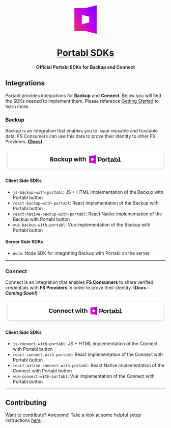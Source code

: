 <div align="center">
  <a href="https://docs.getportabl.com/docs/sdk/backup/">
    <picture><img alt="Portabl" src="docs/_static/portabl-logo.png" width="71" height="90"></picture>
    <h1 align="center">Portabl SDKs</h1>
  </a>
  <strong>Official Portabl SDKs for Backup and Connect </strong>
</div>

## Integrations

Portabl provides integrations for **Backup** and **Connect**. Below you will find the SDKs needed to implement them.
Please reference [Getting Started](https://docs.getportabl.com/docs/getting-started/) to learn more.

### Backup

Backup is an integration that enables you to issue reusable and trustable data. FS Consumers can use this data to prove their identity to other FS Providers. **([Docs](https://docs.getportabl.com/docs/sdk/backup/))**

![Backup Preview](docs/_static/backup-with-portabl-preview.svg)

#### Client Side SDKs

- `js-backup-with-portabl`: JS + HTML implementation of the Backup with Portabl button
- `react-backup-with-portabl`: React implementation of the Backup with Portabl button
- `react-native-backup-with-portabl`: React Native implementation of the Backup with Portabl button
- `vue-backup-with-portabl`: Vue implementation of the Backup with Portabl button

#### Server Side SDKs

- `node`: Node SDK for integrating Backup with Portabl on the server

---

### Connect

Connect is an integration that enables **FS Consumers** to share verified credentials with **FS Providers** in order to prove their identity. **(Docs - _Coming Soon!_)**

![Connect Preview](docs/_static/connect-with-portabl-preview.svg)

#### Client Side SDKs

- `js-connect-with-portabl`: JS + HTML implementation of the Connect with Portabl button
- `react-connect-with-portabl`: React implementation of the Connect with Portabl button
- `react-native-connect-with-portabl`: React Native implementation of the Connect with Portabl button
- `vue-connect-with-portabl`: Vue implementation of the Connect with Portabl button

---

## Contributing

Want to contribute? Awesome! Take a look at some helpful setup instructions [here](./CONTRIBUTING.md).
